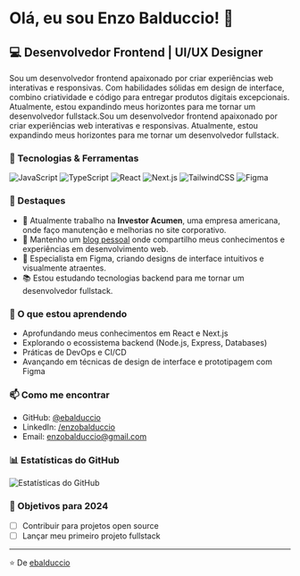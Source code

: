 # Olá, eu sou Enzo Balduccio! 👋

## 💻 Desenvolvedor Frontend | UI/UX Designer

Sou um desenvolvedor frontend apaixonado por criar experiências web interativas e responsivas. Com habilidades sólidas em design de interface, combino criatividade e código para entregar produtos digitais excepcionais. Atualmente, estou expandindo meus horizontes para me tornar um desenvolvedor fullstack.Sou um desenvolvedor frontend apaixonado por criar experiências web interativas e responsivas. Atualmente, estou expandindo meus horizontes para me tornar um desenvolvedor fullstack.

### 🔧 Tecnologias & Ferramentas

![JavaScript](https://img.shields.io/badge/-JavaScript-F7DF1E?style=flat-square&logo=javascript&logoColor=black)
![TypeScript](https://img.shields.io/badge/-TypeScript-3178C6?style=flat-square&logo=typescript&logoColor=white)
![React](https://img.shields.io/badge/-React-61DAFB?style=flat-square&logo=react&logoColor=black)
![Next.js](https://img.shields.io/badge/-Next.js-000000?style=flat-square&logo=next.js&logoColor=white)
![TailwindCSS](https://img.shields.io/badge/-TailwindCSS-38B2AC?style=flat-square&logo=tailwind-css&logoColor=white)
![Figma](https://img.shields.io/badge/-Figma-F24E1E?style=flat-square&logo=figma&logoColor=white.)

### 🚀 Destaques

- 🏢 Atualmente trabalho na **Investor Acumen**, uma empresa americana, onde faço manutenção e melhorias no site corporativo.
- 📝 Mantenho um [blog pessoal](https://github.com/ebalduccio/james_website) onde compartilho meus conhecimentos e experiências em desenvolvimento web.
- 🎨 Especialista em Figma, criando designs de interface intuitivos e visualmente atraentes.
- 📚 Estou estudando tecnologias backend para me tornar um desenvolvedor fullstack.

### 🌱 O que estou aprendendo

- Aprofundando meus conhecimentos em React e Next.js
- Explorando o ecossistema backend (Node.js, Express, Databases)
- Práticas de DevOps e CI/CD
- Avançando em técnicas de design de interface e prototipagem com Figma

### 📫 Como me encontrar

- GitHub: [@ebalduccio](https://github.com/ebalduccio)
- LinkedIn: [/enzobalduccio](https://www.linkedin.com/in/enzobalduccio/)
- Email: enzobalduccio@gmail.com

### 📊 Estatísticas do GitHub

![Estatísticas do GitHub](https://github-readme-stats.vercel.app/api?username=ebalduccio&show_icons=true&theme=radical)

### 🎯 Objetivos para 2024

- [ ] Contribuir para projetos open source
- [ ] Lançar meu primeiro projeto fullstack

---

⭐️ De [ebalduccio](https://github.com/ebalduccio)
